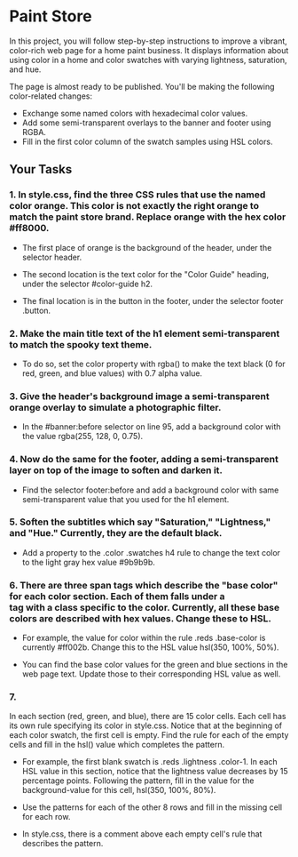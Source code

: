 # Paint Store

In this project, you will follow step-by-step instructions to improve a vibrant, color-rich web page for a home paint business. It displays information about using color in a home and color swatches with varying lightness, saturation, and hue.

The page is almost ready to be published. You'll be making the following color-related changes:

- Exchange some named colors with hexadecimal color values.
- Add some semi-transparent overlays to the banner and footer using RGBA.
- Fill in the first color column of the swatch samples using HSL colors.

## Your Tasks

### 1. In style.css, find the three CSS rules that use the named color orange. This color is not exactly the right orange to match the paint store brand. Replace orange with the hex color #ff8000.

- The first place of orange is the background of the header, under the selector header.

- The second location is the text color for the "Color Guide" heading, under the selector #color-guide h2.

- The final location is in the button in the footer, under the selector footer .button.

### 2. Make the main title text of the h1 element semi-transparent to match the spooky text theme. 

- To do so, set the color property with rgba() to make the text black (0 for red, green, and blue values) with 0.7 alpha value.

### 3.  Give the header's background image a semi-transparent orange overlay to simulate a photographic filter.

- In the #banner:before selector on line 95, add a background color with the value rgba(255, 128, 0, 0.75).

### 4. Now do the same for the footer, adding a semi-transparent layer on top of the image to soften and darken it.

- Find the selector footer:before and add a background color with same semi-transparent value that you used for the h1 element.

### 5. Soften the subtitles which say "Saturation," "Lightness," and "Hue." Currently, they are the default black.

- Add a property to the .color .swatches h4 rule to change the text color to the light gray hex value #9b9b9b.

### 6. There are three span tags which describe the "base color" for each color section. Each of them falls under a <div> tag with a class specific to the color. Currently, all these base colors are described with hex values. Change these to HSL.

- For example, the value for color within the rule .reds .base-color is currently #ff002b. Change this to the HSL value hsl(350, 100%, 50%).

- You can find the base color values for the green and blue sections in the web page text. Update those to their corresponding HSL value as well.

### 7.
In each section (red, green, and blue), there are 15 color cells. Each cell has its own rule specifying its color in style.css. Notice that at the beginning of each color swatch, the first cell is empty. Find the rule for each of the empty cells and fill in the hsl() value which completes the pattern.

- For example, the first blank swatch is .reds .lightness .color-1. In each HSL value in this section, notice that the lightness value decreases by 15 percentage points. Following the pattern, fill in the value for the background-value for this cell, hsl(350, 100%, 80%).

- Use the patterns for each of the other 8 rows and fill in the missing cell for each row.

- In style.css, there is a comment above each empty cell's rule that describes the pattern.



